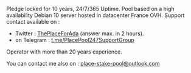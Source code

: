 Pledge locked for 10 years, 24/7/365 Uptime. Pool based on a high availability Debian 10 server hosted in datacenter France OVH. 
Support contact available on :<br><ul><li>Twitter : <a href="https://twitter.com/ThePlaceForAda">ThePlaceForAda</a> (answer max. in 2 hours).
<br><li>on Telegram : <a href="t.me/PlacePool247SupportGroup">t.me/PlacePool247SupportGroup</a><br></ul>
Operator with more than 20 years experience.<br>

You can contact me also on : <a href="mailto:place-stake-pool@outlook.com">place-stake-pool@outlook.com</a><br>
